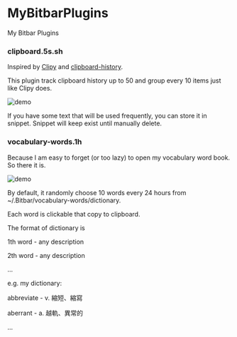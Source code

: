 # MyBitbarPlugins
My Bitbar Plugins

### clipboard.5s.sh
Inspired by [Clipy](https://github.com/Clipy/Clipy) and [clipboard-history](https://github.com/matryer/bitbar-plugins/blob/master/System/clipboard-history.3s.sh).

This plugin track clipboard history up to 50 and group every 10 items just like Clipy does.

![demo](https://raw.githubusercontent.com/darg20127/MyBitbarPlugins/master/demo/N1.jpeg)

If you have some text that will be used frequently, you can store it in snippet. Snippet will keep exist until manually delete.

### vocabulary-words.1h
Because I am easy to forget (or too lazy) to open my vocabulary word book. So there it is.

![demo](https://raw.githubusercontent.com/darg20127/MyBitbarPlugins/master/demo/N2.jpeg)

By default, it randomly choose 10 words every 24 hours from ~/.Bitbar/vocabulary-words/dictionary. 

Each word is clickable that copy to clipboard.

The format of dictionary is

1th word - any description

2th word - any description

...

e.g. my dictionary:

abbreviate - v. 縮短、縮寫

aberrant - a. 越軌、異常的

...








